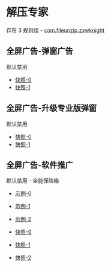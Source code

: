 # 解压专家

存在 3 规则组 - [com.fileunzip.zxwknight](/src/apps/com.fileunzip.zxwknight.ts)

## 全屏广告-弹窗广告

默认禁用

- [快照-0](https://i.gkd.li/i/13328194)
- [快照-1](https://i.gkd.li/i/13391833)

## 全屏广告-升级专业版弹窗

默认禁用

- [快照-0](https://i.gkd.li/i/13328212)
- [快照-1](https://i.gkd.li/i/14885336)

## 全屏广告-软件推广

默认禁用 - 全能保险箱

- [示例-0](https://m.gkd.li/57941037/de127f4b-5de6-41ab-a1ea-5a98f7eeab58)
- [示例-1](https://m.gkd.li/57941037/57e29faf-2806-4166-a21d-839f1479960d)
- [示例-2](https://m.gkd.li/57941037/57e29faf-2806-4166-a21d-839f1479960d)

- [快照-0](https://i.gkd.li/i/14472568)
- [快照-1](https://i.gkd.li/i/14885425)
- [快照-2](https://i.gkd.li/i/14885425)
